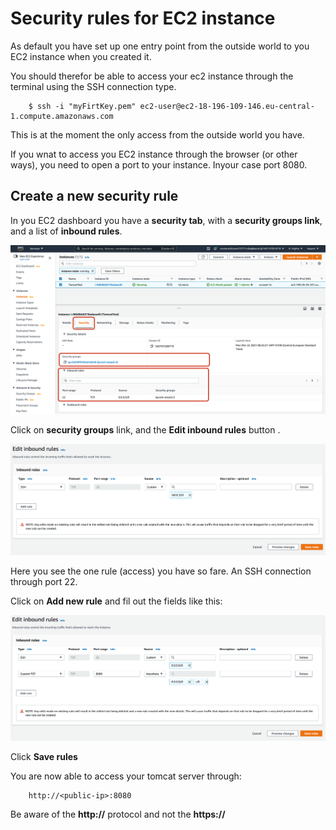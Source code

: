 
<!-- JS use if these pages are used as githubpages. can be deleted if used elsewhere -->
<script src="https://code.jquery.com/jquery-3.2.1.min.js"></script>
<script src="script.js"></script>

# Security rules for EC2 instance

As default you have set up one entry point from the outside world to you EC2 instance when you created it.

You should therefor be able to access your ec2 instance through the terminal using the SSH connection type.    

```
	$ ssh -i "myFirtKey.pem" ec2-user@ec2-18-196-109-146.eu-central-1.compute.amazonaws.com
```

This is at the moment the only access from the outside world you have. 

If you wnat to access you EC2 instance through the browser (or other ways), you need to open a port to your instance. Inyour case port 8080.    

## Create a new security rule

In you EC2 dashboard you have a **security tab**, with a **security groups link**, and a list of **inbound rules**.  

![](../img/security_1.png)

Click on **security groups** link, and the **Edit inbound rules** button .

![](../img/security_2.png)

Here you see the one rule (access) you have so fare. An SSH connection through port 22.    

Click on **Add new rule** and fil out the fields like this:

![](../img/security_3.png)

Click **Save rules**    


You are now able to access your tomcat server through:

```
	http://<public-ip>:8080
```
Be aware of the **http://** protocol and not the **https://**

    


